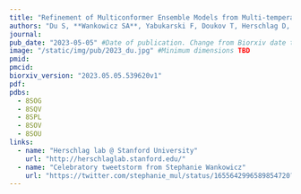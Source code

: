```yaml
---
title: "Refinement of Multiconformer Ensemble Models from Multi-temperature X-ray Diffraction Data"
authors: "Du S, **Wankowicz SA**, Yabukarski F, Doukov T, Herschlag D, **Fraser JS**"
journal: 
pub_date: "2023-05-05" #Date of publication. Change from Biorxiv date to Journal date once accepted
image: "/static/img/pub/2023_du.jpg" #Minimum dimensions TBD
pmid: 
pmcid: 
biorxiv_version: "2023.05.05.539620v1"
pdf: 
pdbs:
  - 8SOG
  - 8SQV
  - 8SPL
  - 8SOV
  - 8SOU
links:
  - name: "Herschlag lab @ Stanford University"
    url: "http://herschlaglab.stanford.edu/"
  - name: "Celebratory tweetstorm from Stephanie Wankowicz"
    url: "https://twitter.com/stephanie_mul/status/1655642996589854720?s=20"
---
```

